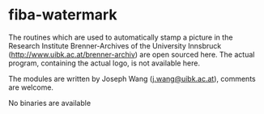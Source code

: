 # fiba-watermark

The routines which are used to automatically stamp a picture in the Research Institute Brenner-Archives of the University Innsbruck (http://www.uibk.ac.at/brenner-archiv) are open sourced here. The actual program, containing the actual logo, is not available here.

The modules are written by Joseph Wang (j.wang@uibk.ac.at), comments are welcome.

No binaries are available
